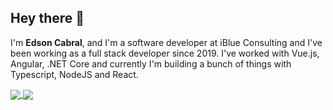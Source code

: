 ## Hey there 👋

I'm **Edson Cabral**, and I'm a software developer at iBlue Consulting and I've been working as a full stack developer since 2019. I've worked with Vue.js, Angular, .NET Core and currently I'm building a bunch of things with Typescript, NodeJS and React.


<a href="https://e2cabral.github.io/">
  <img align="center" src="https://github-readme-stats.vercel.app/api?username=e2cabral&show_icons=true&hide=issues&theme=tokyonight" />
</a>

<a href="https://e2cabral.github.io/">
  <img align="center" src="https://github-readme-stats.vercel.app/api/top-langs/?username=e2cabral&layout=compact&theme=tokyonight" />
</a>

<!--
**e2cabral/e2cabral** is a ✨ _special_ ✨ repository because its `README.md` (this file) appears on your GitHub profile.

Here are some ideas to get you started:

- 🔭 I’m currently working on ...
- 🌱 I’m currently learning ...
- 👯 I’m looking to collaborate on ...
- 🤔 I’m looking for help with ...
- 💬 Ask me about ...
- 📫 How to reach me: ...
- 😄 Pronouns: ...
- ⚡ Fun fact: ...
-->
